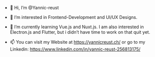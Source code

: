 - 👋 Hi, I’m @Yannic-reust
- 👀 I’m interested in Frontend-Development and UI/UX Designs.
- 🌱 I’m currently learning Vue.js and Nuxt.js. I am also interested in Electron.js and Flutter, but i didn’t have time to work on that quit yet.

- 📫 You can visit my Website at https://yannicreust.ch/ or go to my Linkedin:
     https://www.linkedin.com/in/yannic-reust-256813175/

<!---
Yannic-reust/Yannic-reust is a ✨ special ✨ repository because its `README.md` (this file) appears on your GitHub profile.
You can click the Preview link to take a look at your changes.
--->
